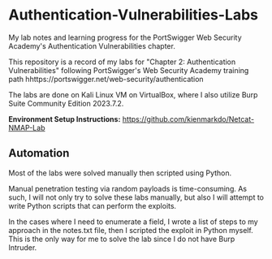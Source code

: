# Authentication-Vulnerabilities-Labs
My lab notes and learning progress for the PortSwigger Web Security Academy's Authentication Vulnerabilities chapter.

This repository is a record of my labs for "Chapter 2: Authentication Vulnerabilities" following PortSwigger's Web Security Academy training path hhttps://portswigger.net/web-security/authentication

The labs are done on Kali Linux VM on VirtualBox, where I also utilize Burp Suite Community Edition 2023.7.2.

**Environment Setup Instructions:** https://github.com/kienmarkdo/Netcat-NMAP-Lab

## Automation
Most of the labs were solved manually then scripted using Python.

Manual penetration testing via random payloads is time-consuming. As such, I will not only try to solve these labs manually, but also I will attempt to write Python scripts that can perform the exploits.

In the cases where I need to enumerate a field, I wrote a list of steps to my approach in the notes.txt file, then I scripted the exploit in Python myself. This is the only way for me to solve the lab since I do not have Burp Intruder.

<!-- Written by Kien Do: https://github.com/kienmarkdo/Authentication-Vulnerabilities-Labs -->
